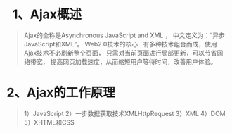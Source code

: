 #   1、Ajax概述

>    Ajax的全称是Asynchronous JavaScript and XML ，
>    中文定义为：“异步JavaScript和XML”。
>    Web2.0技术的核心
>    有多种技术组合而成，使用Ajax技术不必刷新整个页面，
>    只需对当前页面进行局部更新，可以节省网络带宽，
>    提高网页加载速度，从而缩短用户等待时间，改善用户体验。
#   2、Ajax的工作原理
>    1）JavaScript
>    2）一步数据获取技术XMLHttpRequest
>    3）XML
>    4）DOM
>    5）XHTML和CSS
